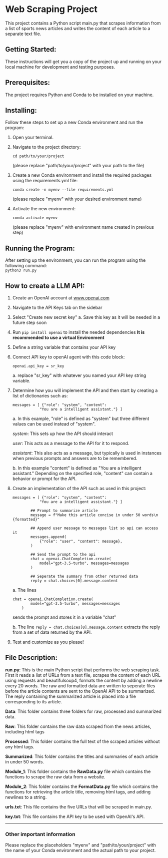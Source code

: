 # Web Scraping Project  
This project contains a Python script main.py that scrapes information from a list of sports news articles and writes the content of each article to a separate text file.


## Getting Started:  
These instructions will get you a copy of the project up and running on your local machine for development and testing purposes.


## Prerequisites:  
The project requires Python and Conda to be installed on your machine.


## Installing:  
Follow these steps to set up a new Conda environment and run the program:

1. Open your terminal.

2. Navigate to the project directory:  
    ```
    cd path/to/your/project
    ```
    (please replace "path/to/your/project" with your path to the file)

3. Create a new Conda environment and install the required packages using the requirements.yml file:  
    ```
    conda create -n myenv --file requirements.yml
    ```
    (please replace "myenv" with your desired environment name)

4. Activate the new environment:  
    ```
    conda activate myenv
    ```
    (please replace "myenv" with environment name created in previous step)


## Running the Program:
After setting up the environment, you can run the program using the following command:  
    ```
    python3 run.py
    ```

## How to create a LLM API:
1. Create an OpenAI account at www.openai.com

2. Navigate to the API Keys tab on the sidebar

3. Select "Create new secret key"
    a. Save this key as it will be needed in a future step soon

4. Run `pip install openai` to install the needed dependencies __It is recommended to use a virtual Environment__

5. Define a string variable that contains your API key

6. Connect API key to openAI agent with this code block:
    ```
    openai.api_key = sr_key
    ```
    
   a. replace "sr_key" with whatever you named your API key string variable.

7. Determine how you will implement the API and then start by creating a list of dictionaries such as:
    ```
    messages = [ {"role": "system", "content": 
                "You are a intelligent assistant."} ] 
    ```
   a. In this example, "role" is defined as "system" but three different values can be used instead of "system".
      
      *system*: This sets up how the API should interact

      *user*: This acts as a message to the API for it to respond.

      *assistant*: This also acts as a message, but typically is used in instances when previous prompts and answers are to be remembered.

   b. In this example "content" is defined as "You are a intelligent assistant." Depending on the specified role, "content" can contain a behavior or prompt for the API.

8. Create an implementation of the API such as used in this project:
    ```
    messages = [ {"role": "system", "content": 
                "You are a intelligent assistant."} ] 
            
            ## Prompt to summarize article
            message = f"Make this article concise in under 50 words\n {formatted}" 
            
            ## Append user message to messages list so api can access it
            messages.append( 
                {"role": "user", "content": message}, 
            ) 

            ## Send the prompt to the api
            chat = openai.ChatCompletion.create( 
                model="gpt-3.5-turbo", messages=messages 
            ) 

            ## Seperate the summary from other returned data
            reply = chat.choices[0].message.content 
    ```
    
   a. The lines 

    ```
    chat = openai.ChatCompletion.create( 
            model="gpt-3.5-turbo", messages=messages 
        ) 
    ```

   sends the prompt and stores it in a variable "chat"

   b. The line `reply = chat.choices[0].message.content` extracts the reply from a set of data returned by the API.

9. Test and customize as you please!

## File Description:  
__run.py__: This is the main Python script that performs the web scraping task. First it reads a list of URLs from a text file, scrapes the content of each URL using requests and beautifulsoup4, formats the content by adding a newline every 20 words. The raw and formatted data are written to seperate files before the article contents are sent to the OpenAI API to be summarized. The reply containing the summarized article is placed into a file corresponding to its article. 

__Data__: This folder contains three folders for raw, processed and summarized data.

   __Raw__: This folder contains the raw data scraped from the news articles, including html tags

   __Processed__: This folder contains the full text of the scraped articles without any html tags.

   __Summarized__: This folder contains the titles and summaries of each article in under 50 words.

__Module_1__: This folder contains the __RawData.py__ file which contains the functions to scrape the raw data from a website.

__Module_2__: This folder contains the __FormatData.py__ file which contains the functions for retrieving the article title, removing html tags, and adding newlines to a string.

__urls.txt__: This file contains the five URLs that will be scraped in main.py.

__key.txt__: This file contains the API key to be used with OpenAI's API.

------------------------------------------------------------------------------------------------------------

### Other important information
Please replace the placeholders "myenv" and "path/to/your/project" with the name of your Conda environment and the actual path to your project.

